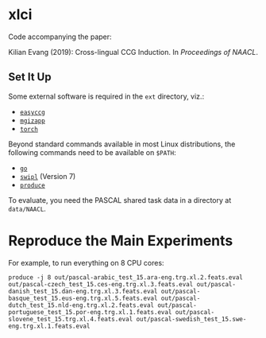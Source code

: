 xlci
====

Code accompanying the paper:

Kilian Evang (2019): Cross-lingual CCG Induction. In *Proceedings of NAACL*.

Set It Up
---------

Some external software is required in the `ext` directory, viz.:

* [`easyccg`](https://github.com/ParallelMeaningBank/easyccg)
* [`mgizapp`](https://github.com/moses-smt/mgiza/tree/master/mgizapp)
* [`torch`](http://torch.ch/docs/getting-started.html#_)

Beyond standard commands available in most Linux distributions, the following
commands need to be available on `$PATH`:

* [`go`](https://golang.org/)
* [`swipl`](http://www.swi-prolog.org/download/stable) (Version 7)
* [`produce`](https://github.com/texttheater/produce)

To evaluate, you need the PASCAL shared task data in a directory at
`data/NAACL`.

Reproduce the Main Experiments
==============================

For example, to run everything on 8 CPU cores:

    produce -j 8 out/pascal-arabic_test_15.ara-eng.trg.xl.2.feats.eval out/pascal-czech_test_15.ces-eng.trg.xl.3.feats.eval out/pascal-danish_test_15.dan-eng.trg.xl.3.feats.eval out/pascal-basque_test_15.eus-eng.trg.xl.5.feats.eval out/pascal-dutch_test_15.nld-eng.trg.xl.2.feats.eval out/pascal-portuguese_test_15.por-eng.trg.xl.1.feats.eval out/pascal-slovene_test_15.trg.xl.4.feats.eval out/pascal-swedish_test_15.swe-eng.trg.xl.1.feats.eval
